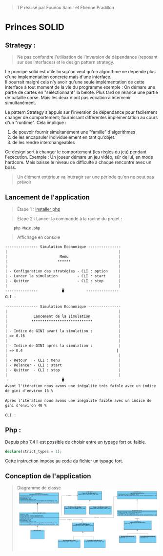 > TP réalisé par Founou Samir et Étienne Pradillon

# Princes SOLID

## Strategy :
> Ne pas confondre l'utilisation de l'inversion de dépendance (reposant sur des interfaces) et le design pattern strategy.  

Le principe solid est utile lorsqu'on veut qu'un algorithme ne dépende plus d'une implementation concrete mais d'une interface.  
Il pourrait malgré cela n'y avoir qu'une seule implémentation de cette interface à tout moment de la vie du programme
exemple : On démare une partie de cartes en "séléctionnant" la belote. Plus tard on relance une partie de bataille corse. Mais les deux n'ont pas vocation a intervenir simultanément.

Le pattern Strategy s'appuis sur l'inversion de dépendance pour facilement changer de comportement; fournissant différentes implémentation au cours d'un "runtime". Cela implique :
1. de pouvoir fournir simultanément une "famille" d'algorithmes
2. de les encapsuler individuelement en tant qu'objet.
3. de les rendre interchangeables  

Ce design sert à changer le comportement (les règles du jeu) pendant l'execution. 
Exemple : Un joueur démare un jeu vidéo, sûr de lui, en mode hardcore. Mais baisse le niveau de difficulté à chaque rencontre avec un boss. 
> Un élément extérieur va intéragir sur une période qu'on ne peut pas prévoir

## Lancement de l'application
> Étape 1 : [Installer php](https://thishosting.rocks/install-php-on-ubuntu/)

> Étape 2 : Lancer la commande à la racine du projet : 
```
    php Main.php
```
> Affichage en console
```
--------------- Simulation Economique ---------------
|                                                   |
|                        Menu                       |
|                       ******                      |
|                                                   |
| - Configuration des stratégies - CLI : option     |
| - Lancer la simulation         - CLI : start      |
| - Quitter                      - CLI : stop       |
|                                                   |
---------------           🖥          ---------------
CLI : 

--------------- Simulation Economique ---------------
|                                                   |
|            Lancement de la simulation             |
|           ****************************            |
|                                                   |
| - Indice de GINI avant la simulation :            |
| => 0.16                                           |
|                                                   |
| - Indice de GINI après la simulation :            |
| => 0.4                                           |
|                                                   |
| - Retour   - CLI : menu                           |
| - Relancer - CLI : start                          |
| - Quitter  - CLI : stop                           |
|                                                   |
---------------           🖥          ---------------
Avant l'itération nous avons une inégalité très faible avec un indice de gini d'environ 16 % 

Après l'itération nous avons une inégalité faible avec un indice de gini d'environ 40 % 

CLI : 
```

## Php :

Depuis php 7.4 il est possible de choisir entre un typage fort ou faible.
```php
declare(strict_types = 1);
```
Cette instruction impose au code du fichier un typage fort.

## Conception de l'application
> Diagramme de classe
![class diagram](https://github.com/EPradillon/principes-solid/blob/main/class_diagram.png?raw=true)
